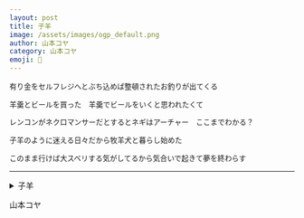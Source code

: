 ```yaml
---
layout: post
title: 子羊
image: /assets/images/ogp_default.png
author: 山本コヤ
category: 山本コヤ
emoji: 🦭
---
```


<div class="tanka-area" style="font-size: 91%;"><div class="tanka">
<p>有り金をセルフレジへとぶち込めば整頓されたお釣りが出てくる</p>
<p>羊羹とビールを買った　羊羹でビールをいくと思われたくて</p>
<p>レンコンがネクロマンサーだとするとネギはアーチャー　ここまでわかる？</p>
<p>子羊のように迷える日々だから牧羊犬と暮らし始めた</p>
<p>このまま行けば大スベリする気がしてるから気合いで起きて夢を終わらす</p></div></div>

---

<details><summary>子羊</summary>
有り金をセルフレジへとぶち込めば整頓されたお釣りが出てくる<br />
羊羹とビールを買った　羊羹でビールをいくと思われたくて<br />
レンコンがネクロマンサーだとするとネギはアーチャー　ここまでわかる？<br />
子羊のように迷える日々だから牧羊犬と暮らし始めた<br />
このまま行けば大スベリする気がしてるから気合いで起きて夢を終わらす<br />
<br />
</details>

山本コヤ
